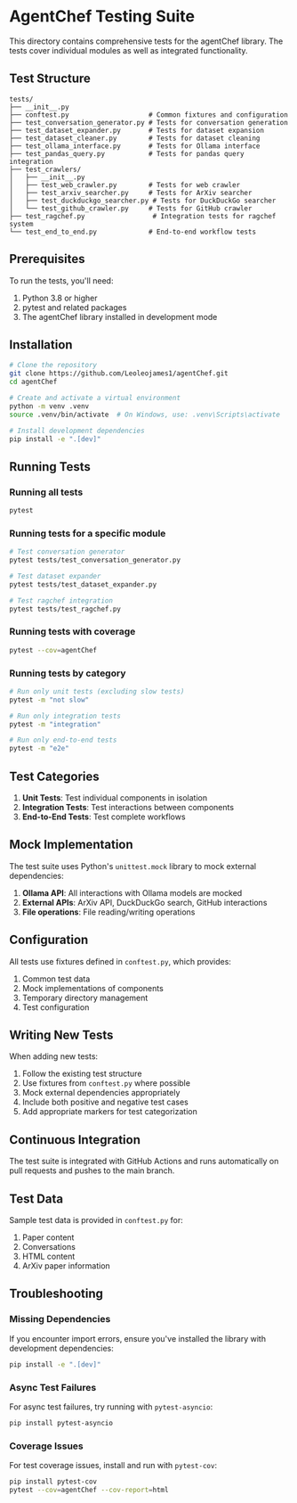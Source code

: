 # AgentChef Testing Suite

This directory contains comprehensive tests for the agentChef library. The tests cover individual modules as well as integrated functionality.

## Test Structure

```
tests/
├── __init__.py
├── conftest.py                    # Common fixtures and configuration
├── test_conversation_generator.py # Tests for conversation generation
├── test_dataset_expander.py       # Tests for dataset expansion
├── test_dataset_cleaner.py        # Tests for dataset cleaning
├── test_ollama_interface.py       # Tests for Ollama interface
├── test_pandas_query.py           # Tests for pandas query integration
├── test_crawlers/
│   ├── __init__.py
│   ├── test_web_crawler.py        # Tests for web crawler
│   ├── test_arxiv_searcher.py     # Tests for ArXiv searcher
│   ├── test_duckduckgo_searcher.py # Tests for DuckDuckGo searcher
│   └── test_github_crawler.py     # Tests for GitHub crawler
├── test_ragchef.py                 # Integration tests for ragchef system
└── test_end_to_end.py             # End-to-end workflow tests
```

## Prerequisites

To run the tests, you'll need:

1. Python 3.8 or higher
2. pytest and related packages
3. The agentChef library installed in development mode

## Installation

```bash
# Clone the repository
git clone https://github.com/Leoleojames1/agentChef.git
cd agentChef

# Create and activate a virtual environment
python -m venv .venv
source .venv/bin/activate  # On Windows, use: .venv\Scripts\activate

# Install development dependencies
pip install -e ".[dev]"
```

## Running Tests

### Running all tests

```bash
pytest
```

### Running tests for a specific module

```bash
# Test conversation generator
pytest tests/test_conversation_generator.py

# Test dataset expander
pytest tests/test_dataset_expander.py

# Test ragchef integration
pytest tests/test_ragchef.py
```

### Running tests with coverage

```bash
pytest --cov=agentChef
```

### Running tests by category

```bash
# Run only unit tests (excluding slow tests)
pytest -m "not slow"

# Run only integration tests
pytest -m "integration"

# Run only end-to-end tests
pytest -m "e2e"
```

## Test Categories

1. **Unit Tests**: Test individual components in isolation
2. **Integration Tests**: Test interactions between components
3. **End-to-End Tests**: Test complete workflows

## Mock Implementation

The test suite uses Python's `unittest.mock` library to mock external dependencies:

1. **Ollama API**: All interactions with Ollama models are mocked
2. **External APIs**: ArXiv API, DuckDuckGo search, GitHub interactions
3. **File operations**: File reading/writing operations

## Configuration

All tests use fixtures defined in `conftest.py`, which provides:

1. Common test data
2. Mock implementations of components
3. Temporary directory management
4. Test configuration

## Writing New Tests

When adding new tests:

1. Follow the existing test structure
2. Use fixtures from `conftest.py` where possible
3. Mock external dependencies appropriately
4. Include both positive and negative test cases
5. Add appropriate markers for test categorization

## Continuous Integration

The test suite is integrated with GitHub Actions and runs automatically on pull requests and pushes to the main branch.

## Test Data

Sample test data is provided in `conftest.py` for:

1. Paper content
2. Conversations
3. HTML content
4. ArXiv paper information

## Troubleshooting

### Missing Dependencies

If you encounter import errors, ensure you've installed the library with development dependencies:

```bash
pip install -e ".[dev]"
```

### Async Test Failures

For async test failures, try running with `pytest-asyncio`:

```bash
pip install pytest-asyncio
```

### Coverage Issues

For test coverage issues, install and run with `pytest-cov`:

```bash
pip install pytest-cov
pytest --cov=agentChef --cov-report=html
```
